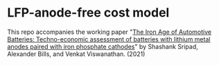 # LFP-anode-free cost model

This repo accompanies the working paper "[The Iron Age of Automotive Batteries: Techno-economic assessment of batteries with lithium metal anodes paired with iron phosphate cathodes](https://ecsarxiv.org/fx4p9/)" by Shashank Sripad, Alexander Bills, and Venkat Viswanathan. (2021)
